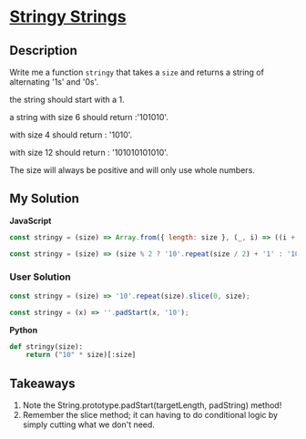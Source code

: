 # [Stringy Strings](https://www.codewars.com/kata/563b74ddd19a3ad462000054)

## Description

Write me a function `stringy` that takes a `size` and returns a string of alternating '1s' and '0s'.

the string should start with a 1.

a string with size 6 should return :'101010'.

with size 4 should return : '1010'.

with size 12 should return : '101010101010'.

The size will always be positive and will only use whole numbers.

## My Solution

**JavaScript**

```js
const stringy = (size) => Array.from({ length: size }, (_, i) => ((i + 1) % 2 ? '1' : '0')).join('');
```

```js
const stringy = (size) => (size % 2 ? '10'.repeat(size / 2) + '1' : '10'.repeat(size / 2));
```

### User Solution

```js
const stringy = (size) => '10'.repeat(size).slice(0, size);
```

```js
const stringy = (x) => ''.padStart(x, '10');
```

**Python**

```py
def stringy(size):
    return ("10" * size)[:size]
```

## Takeaways

1. Note the String.prototype.padStart(targetLength, padString) method!
2. Remember the slice method; it can having to do conditional logic by simply cutting what we don't need.

